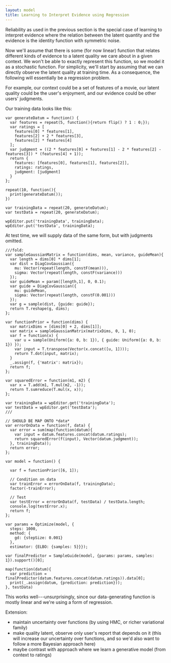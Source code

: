```yaml
---
layout: model
title: Learning to Interpret Evidence using Regression 
---
```


Reliability as used in the previous section is the special case of learning to interpret evidence where the relation between the latent quantity and the evidence is the identity function with symmetric noise.

Now we'll assume that there is some (for now linear) function that relates different kinds of evidence to a latent quality we care about in a given context. We won't be able to exactly represent this function, so we model it as a stochastic function. For simplicity, we'll start by assuming that we can directly observe the latent quality at training time. As a consequence, the following will essentially be a regression problem.

For example, our context could be a set of features of a movie, our latent quality could be the user's enjoyment, and our evidence could be other users' judgments.

Our training data looks like this:

~~~~
var generateDatum = function() {
  var features = repeat(5, function(){return flip() ? 1 : 0;});
  var ratings = [
    features[0] * features[1],
    features[2] + 2 * features[3],
    features[2] * features[4]
  ];
  var judgment = ((2 * features[0] + features[1] - 2 * features[2] - features[3]) * (features[4] + 1));
  return {
    features: [features[0], features[1], features[2]],
    ratings: ratings,
    judgment: [judgment]
  }
};
  
repeat(10, function(){
  print(generateDatum());
})

var trainingData = repeat(20, generateDatum);
var testData = repeat(20, generateDatum);

wpEditor.put('trainingData', trainingData);
wpEditor.put('testData', trainingData);
~~~~

At test time, we will supply data of the same form, but with judgments omitted.

~~~~
///fold:
var sampleGaussianMatrix = function(dims, mean, variance, guideMean){  
  var length = dims[0] * dims[1];
  var dist = DiagCovGaussian({
    mu: Vector(repeat(length, constF(mean))),
    sigma: Vector(repeat(length, constF(variance)))
  });
  var guideMean = param([length,1], 0, 0.1);
  var guide = DiagCovGaussian({
    mu: guideMean,
    sigma: Vector(repeat(length, constF(0.001)))
  });
  var g = sample(dist, {guide: guide});
  return T.reshape(g, dims);
};

var functionPrior = function(dims) {
  var matrixDims = [dims[0] + 2, dims[1]];
  var matrix = sampleGaussianMatrix(matrixDims, 0, 1, 0);
  var f = function(x) {
    var u = sample(Uniform({a: 0, b: 1}), { guide: Uniform({a: 0, b: 1}) });
    var input = T.transpose(Vector(x.concat([u, 1])));
    return T.dot(input, matrix);
  }
  _.assign(f, {'matrix': matrix});
  return f;
};

var squaredError = function(m1, m2) {
  var x = T.add(m1, T.mul(m2, -1));
  return T.sumreduce(T.mul(x, x));
};

var trainingData = wpEditor.get('trainingData');
var testData = wpEditor.get('testData');
///

// SHOULD BE MAP ONTO *data* 
var errorOnData = function(f, data) {
  var error = sum(map(function(datum){
    var input = datum.features.concat(datum.ratings);
    return squaredError(f(input), Vector(datum.judgment));
  }, trainingData));
  return error;
};

var model = function() {
  
  var f = functionPrior([6, 1]);
  
  // Condition on data
  var trainError = errorOnData(f, trainingData);
  factor(-trainError);
  
  // Test
  var testError = errorOnData(f, testData) / testData.length;
  console.log(testError.x);
  return f;
};

var params = Optimize(model, {
  steps: 1000,
  method: {
    gd: {stepSize: 0.001}
  },
  estimator: {ELBO: {samples: 5}}});

var finalPredictor = SampleGuide(model, {params: params, samples: 1}).support()[0];

map(function(datum){
  var prediction = finalPredictor(datum.features.concat(datum.ratings)).data[0];
  print(_.assign(datum, {prediction: prediction}));
}, testData)
~~~~

This works well---unsurprisingly, since our data-generating function is mostly linear and we're using a form of regression.

Extension:

- maintain uncertainty over functions (by using HMC, or richer variational family)
- make quality latent, observe only user's report that depends on it (this will increase our uncertainty over functions, and so we'd also want to follow a more Bayesian approach here)
- maybe contrast with approach where we learn a generative model (from context to ratings)
